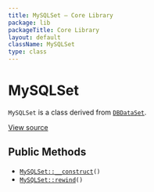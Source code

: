 ```yaml
---
title: MySQLSet — Core Library
package: lib
packageTitle: Core Library
layout: default
className: MySQLSet
type: class
---
```


# MySQLSet

<code>MySQLSet</code> is a class derived from <code><a href="DBDataSet">DBDataSet</a></code>.

<a href="https://github.com/eregansu/lib/blob/master/db/mysql.php">View source</a>

## Public Methods

* <code><a href="MySQLSet%3A%3A__construct">MySQLSet::__construct</a>()</code>
* <code><a href="MySQLSet%3A%3Arewind">MySQLSet::rewind</a>()</code>

